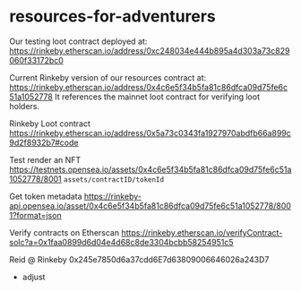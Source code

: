 # resources-for-adventurers

Our testing loot contract deployed at:
https://rinkeby.etherscan.io/address/0xc248034e444b895a4d303a73c829060f33172bc0

Current Rinkeby version of our resources contract at:
https://rinkeby.etherscan.io/address/0x4c6e5f34b5fa81c86dfca09d75fe6c51a1052778
It references the mainnet loot contract for verifying loot holders.

Rinkeby Loot contract
https://rinkeby.etherscan.io/address/0x5a73c0343fa1927970abdfb66a899c9d2f8932b7#code

Test render an NFT
https://testnets.opensea.io/assets/0x4c6e5f34b5fa81c86dfca09d75fe6c51a1052778/8001
`assets/contractID/tokenId`

Get token metadata
https://rinkeby-api.opensea.io/asset/0x4c6e5f34b5fa81c86dfca09d75fe6c51a1052778/8001?format=json

Verify contracts on Etherscan
https://rinkeby.etherscan.io/verifyContract-solc?a=0x1faa0899d6d04e4d68c8de3304bcbb58254951c5




Reid @ Rinkeby
0x245e7850d6a37cdd6E7d63809006646026a243D7



- adjust 